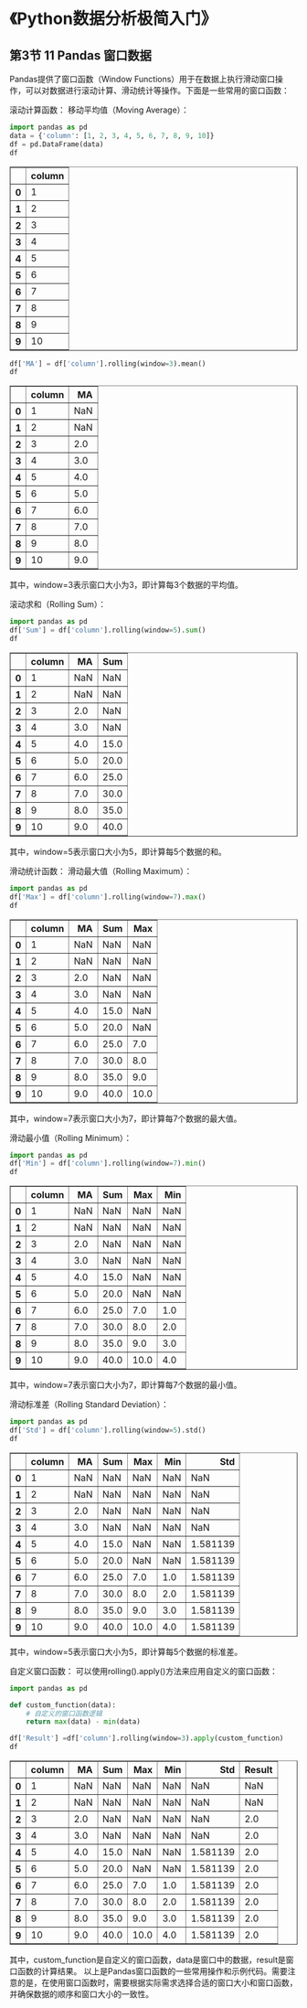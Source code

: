 # 《Python数据分析极简入门》
## 第3节 11 Pandas 窗口数据


Pandas提供了窗口函数（Window Functions）用于在数据上执行滑动窗口操作，可以对数据进行滚动计算、滑动统计等操作。下面是一些常用的窗口函数：

滚动计算函数：
移动平均值（Moving Average）：


```python
import pandas as pd
data = {'column': [1, 2, 3, 4, 5, 6, 7, 8, 9, 10]}
df = pd.DataFrame(data)
df
```




<div>
<style scoped>
    .dataframe tbody tr th:only-of-type {
        vertical-align: middle;
    }

    .dataframe tbody tr th {
        vertical-align: top;
    }

    .dataframe thead th {
        text-align: right;
    }
</style>
<table border="1" class="dataframe">
  <thead>
    <tr style="text-align: right;">
      <th></th>
      <th>column</th>
    </tr>
  </thead>
  <tbody>
    <tr>
      <th>0</th>
      <td>1</td>
    </tr>
    <tr>
      <th>1</th>
      <td>2</td>
    </tr>
    <tr>
      <th>2</th>
      <td>3</td>
    </tr>
    <tr>
      <th>3</th>
      <td>4</td>
    </tr>
    <tr>
      <th>4</th>
      <td>5</td>
    </tr>
    <tr>
      <th>5</th>
      <td>6</td>
    </tr>
    <tr>
      <th>6</th>
      <td>7</td>
    </tr>
    <tr>
      <th>7</th>
      <td>8</td>
    </tr>
    <tr>
      <th>8</th>
      <td>9</td>
    </tr>
    <tr>
      <th>9</th>
      <td>10</td>
    </tr>
  </tbody>
</table>
</div>




```python
df['MA'] = df['column'].rolling(window=3).mean()
df
```




<div>
<style scoped>
    .dataframe tbody tr th:only-of-type {
        vertical-align: middle;
    }

    .dataframe tbody tr th {
        vertical-align: top;
    }

    .dataframe thead th {
        text-align: right;
    }
</style>
<table border="1" class="dataframe">
  <thead>
    <tr style="text-align: right;">
      <th></th>
      <th>column</th>
      <th>MA</th>
    </tr>
  </thead>
  <tbody>
    <tr>
      <th>0</th>
      <td>1</td>
      <td>NaN</td>
    </tr>
    <tr>
      <th>1</th>
      <td>2</td>
      <td>NaN</td>
    </tr>
    <tr>
      <th>2</th>
      <td>3</td>
      <td>2.0</td>
    </tr>
    <tr>
      <th>3</th>
      <td>4</td>
      <td>3.0</td>
    </tr>
    <tr>
      <th>4</th>
      <td>5</td>
      <td>4.0</td>
    </tr>
    <tr>
      <th>5</th>
      <td>6</td>
      <td>5.0</td>
    </tr>
    <tr>
      <th>6</th>
      <td>7</td>
      <td>6.0</td>
    </tr>
    <tr>
      <th>7</th>
      <td>8</td>
      <td>7.0</td>
    </tr>
    <tr>
      <th>8</th>
      <td>9</td>
      <td>8.0</td>
    </tr>
    <tr>
      <th>9</th>
      <td>10</td>
      <td>9.0</td>
    </tr>
  </tbody>
</table>
</div>



其中，window=3表示窗口大小为3，即计算每3个数据的平均值。

滚动求和（Rolling Sum）：


```python
import pandas as pd
df['Sum'] = df['column'].rolling(window=5).sum()
df
```




<div>
<style scoped>
    .dataframe tbody tr th:only-of-type {
        vertical-align: middle;
    }

    .dataframe tbody tr th {
        vertical-align: top;
    }

    .dataframe thead th {
        text-align: right;
    }
</style>
<table border="1" class="dataframe">
  <thead>
    <tr style="text-align: right;">
      <th></th>
      <th>column</th>
      <th>MA</th>
      <th>Sum</th>
    </tr>
  </thead>
  <tbody>
    <tr>
      <th>0</th>
      <td>1</td>
      <td>NaN</td>
      <td>NaN</td>
    </tr>
    <tr>
      <th>1</th>
      <td>2</td>
      <td>NaN</td>
      <td>NaN</td>
    </tr>
    <tr>
      <th>2</th>
      <td>3</td>
      <td>2.0</td>
      <td>NaN</td>
    </tr>
    <tr>
      <th>3</th>
      <td>4</td>
      <td>3.0</td>
      <td>NaN</td>
    </tr>
    <tr>
      <th>4</th>
      <td>5</td>
      <td>4.0</td>
      <td>15.0</td>
    </tr>
    <tr>
      <th>5</th>
      <td>6</td>
      <td>5.0</td>
      <td>20.0</td>
    </tr>
    <tr>
      <th>6</th>
      <td>7</td>
      <td>6.0</td>
      <td>25.0</td>
    </tr>
    <tr>
      <th>7</th>
      <td>8</td>
      <td>7.0</td>
      <td>30.0</td>
    </tr>
    <tr>
      <th>8</th>
      <td>9</td>
      <td>8.0</td>
      <td>35.0</td>
    </tr>
    <tr>
      <th>9</th>
      <td>10</td>
      <td>9.0</td>
      <td>40.0</td>
    </tr>
  </tbody>
</table>
</div>



其中，window=5表示窗口大小为5，即计算每5个数据的和。

滑动统计函数：
滑动最大值（Rolling Maximum）：


```python
import pandas as pd
df['Max'] = df['column'].rolling(window=7).max()
df
```




<div>
<style scoped>
    .dataframe tbody tr th:only-of-type {
        vertical-align: middle;
    }

    .dataframe tbody tr th {
        vertical-align: top;
    }

    .dataframe thead th {
        text-align: right;
    }
</style>
<table border="1" class="dataframe">
  <thead>
    <tr style="text-align: right;">
      <th></th>
      <th>column</th>
      <th>MA</th>
      <th>Sum</th>
      <th>Max</th>
    </tr>
  </thead>
  <tbody>
    <tr>
      <th>0</th>
      <td>1</td>
      <td>NaN</td>
      <td>NaN</td>
      <td>NaN</td>
    </tr>
    <tr>
      <th>1</th>
      <td>2</td>
      <td>NaN</td>
      <td>NaN</td>
      <td>NaN</td>
    </tr>
    <tr>
      <th>2</th>
      <td>3</td>
      <td>2.0</td>
      <td>NaN</td>
      <td>NaN</td>
    </tr>
    <tr>
      <th>3</th>
      <td>4</td>
      <td>3.0</td>
      <td>NaN</td>
      <td>NaN</td>
    </tr>
    <tr>
      <th>4</th>
      <td>5</td>
      <td>4.0</td>
      <td>15.0</td>
      <td>NaN</td>
    </tr>
    <tr>
      <th>5</th>
      <td>6</td>
      <td>5.0</td>
      <td>20.0</td>
      <td>NaN</td>
    </tr>
    <tr>
      <th>6</th>
      <td>7</td>
      <td>6.0</td>
      <td>25.0</td>
      <td>7.0</td>
    </tr>
    <tr>
      <th>7</th>
      <td>8</td>
      <td>7.0</td>
      <td>30.0</td>
      <td>8.0</td>
    </tr>
    <tr>
      <th>8</th>
      <td>9</td>
      <td>8.0</td>
      <td>35.0</td>
      <td>9.0</td>
    </tr>
    <tr>
      <th>9</th>
      <td>10</td>
      <td>9.0</td>
      <td>40.0</td>
      <td>10.0</td>
    </tr>
  </tbody>
</table>
</div>



其中，window=7表示窗口大小为7，即计算每7个数据的最大值。

滑动最小值（Rolling Minimum）：


```python
import pandas as pd
df['Min'] = df['column'].rolling(window=7).min()
df
```




<div>
<style scoped>
    .dataframe tbody tr th:only-of-type {
        vertical-align: middle;
    }

    .dataframe tbody tr th {
        vertical-align: top;
    }

    .dataframe thead th {
        text-align: right;
    }
</style>
<table border="1" class="dataframe">
  <thead>
    <tr style="text-align: right;">
      <th></th>
      <th>column</th>
      <th>MA</th>
      <th>Sum</th>
      <th>Max</th>
      <th>Min</th>
    </tr>
  </thead>
  <tbody>
    <tr>
      <th>0</th>
      <td>1</td>
      <td>NaN</td>
      <td>NaN</td>
      <td>NaN</td>
      <td>NaN</td>
    </tr>
    <tr>
      <th>1</th>
      <td>2</td>
      <td>NaN</td>
      <td>NaN</td>
      <td>NaN</td>
      <td>NaN</td>
    </tr>
    <tr>
      <th>2</th>
      <td>3</td>
      <td>2.0</td>
      <td>NaN</td>
      <td>NaN</td>
      <td>NaN</td>
    </tr>
    <tr>
      <th>3</th>
      <td>4</td>
      <td>3.0</td>
      <td>NaN</td>
      <td>NaN</td>
      <td>NaN</td>
    </tr>
    <tr>
      <th>4</th>
      <td>5</td>
      <td>4.0</td>
      <td>15.0</td>
      <td>NaN</td>
      <td>NaN</td>
    </tr>
    <tr>
      <th>5</th>
      <td>6</td>
      <td>5.0</td>
      <td>20.0</td>
      <td>NaN</td>
      <td>NaN</td>
    </tr>
    <tr>
      <th>6</th>
      <td>7</td>
      <td>6.0</td>
      <td>25.0</td>
      <td>7.0</td>
      <td>1.0</td>
    </tr>
    <tr>
      <th>7</th>
      <td>8</td>
      <td>7.0</td>
      <td>30.0</td>
      <td>8.0</td>
      <td>2.0</td>
    </tr>
    <tr>
      <th>8</th>
      <td>9</td>
      <td>8.0</td>
      <td>35.0</td>
      <td>9.0</td>
      <td>3.0</td>
    </tr>
    <tr>
      <th>9</th>
      <td>10</td>
      <td>9.0</td>
      <td>40.0</td>
      <td>10.0</td>
      <td>4.0</td>
    </tr>
  </tbody>
</table>
</div>



其中，window=7表示窗口大小为7，即计算每7个数据的最小值。

滑动标准差（Rolling Standard Deviation）：


```python
import pandas as pd
df['Std'] = df['column'].rolling(window=5).std()
df
```




<div>
<style scoped>
    .dataframe tbody tr th:only-of-type {
        vertical-align: middle;
    }

    .dataframe tbody tr th {
        vertical-align: top;
    }

    .dataframe thead th {
        text-align: right;
    }
</style>
<table border="1" class="dataframe">
  <thead>
    <tr style="text-align: right;">
      <th></th>
      <th>column</th>
      <th>MA</th>
      <th>Sum</th>
      <th>Max</th>
      <th>Min</th>
      <th>Std</th>
    </tr>
  </thead>
  <tbody>
    <tr>
      <th>0</th>
      <td>1</td>
      <td>NaN</td>
      <td>NaN</td>
      <td>NaN</td>
      <td>NaN</td>
      <td>NaN</td>
    </tr>
    <tr>
      <th>1</th>
      <td>2</td>
      <td>NaN</td>
      <td>NaN</td>
      <td>NaN</td>
      <td>NaN</td>
      <td>NaN</td>
    </tr>
    <tr>
      <th>2</th>
      <td>3</td>
      <td>2.0</td>
      <td>NaN</td>
      <td>NaN</td>
      <td>NaN</td>
      <td>NaN</td>
    </tr>
    <tr>
      <th>3</th>
      <td>4</td>
      <td>3.0</td>
      <td>NaN</td>
      <td>NaN</td>
      <td>NaN</td>
      <td>NaN</td>
    </tr>
    <tr>
      <th>4</th>
      <td>5</td>
      <td>4.0</td>
      <td>15.0</td>
      <td>NaN</td>
      <td>NaN</td>
      <td>1.581139</td>
    </tr>
    <tr>
      <th>5</th>
      <td>6</td>
      <td>5.0</td>
      <td>20.0</td>
      <td>NaN</td>
      <td>NaN</td>
      <td>1.581139</td>
    </tr>
    <tr>
      <th>6</th>
      <td>7</td>
      <td>6.0</td>
      <td>25.0</td>
      <td>7.0</td>
      <td>1.0</td>
      <td>1.581139</td>
    </tr>
    <tr>
      <th>7</th>
      <td>8</td>
      <td>7.0</td>
      <td>30.0</td>
      <td>8.0</td>
      <td>2.0</td>
      <td>1.581139</td>
    </tr>
    <tr>
      <th>8</th>
      <td>9</td>
      <td>8.0</td>
      <td>35.0</td>
      <td>9.0</td>
      <td>3.0</td>
      <td>1.581139</td>
    </tr>
    <tr>
      <th>9</th>
      <td>10</td>
      <td>9.0</td>
      <td>40.0</td>
      <td>10.0</td>
      <td>4.0</td>
      <td>1.581139</td>
    </tr>
  </tbody>
</table>
</div>



其中，window=5表示窗口大小为5，即计算每5个数据的标准差。

自定义窗口函数：
可以使用rolling().apply()方法来应用自定义的窗口函数：


```python
import pandas as pd

def custom_function(data):
    # 自定义的窗口函数逻辑
    return max(data) - min(data)

df['Result'] =df['column'].rolling(window=3).apply(custom_function)
df
```




<div>
<style scoped>
    .dataframe tbody tr th:only-of-type {
        vertical-align: middle;
    }

    .dataframe tbody tr th {
        vertical-align: top;
    }

    .dataframe thead th {
        text-align: right;
    }
</style>
<table border="1" class="dataframe">
  <thead>
    <tr style="text-align: right;">
      <th></th>
      <th>column</th>
      <th>MA</th>
      <th>Sum</th>
      <th>Max</th>
      <th>Min</th>
      <th>Std</th>
      <th>Result</th>
    </tr>
  </thead>
  <tbody>
    <tr>
      <th>0</th>
      <td>1</td>
      <td>NaN</td>
      <td>NaN</td>
      <td>NaN</td>
      <td>NaN</td>
      <td>NaN</td>
      <td>NaN</td>
    </tr>
    <tr>
      <th>1</th>
      <td>2</td>
      <td>NaN</td>
      <td>NaN</td>
      <td>NaN</td>
      <td>NaN</td>
      <td>NaN</td>
      <td>NaN</td>
    </tr>
    <tr>
      <th>2</th>
      <td>3</td>
      <td>2.0</td>
      <td>NaN</td>
      <td>NaN</td>
      <td>NaN</td>
      <td>NaN</td>
      <td>2.0</td>
    </tr>
    <tr>
      <th>3</th>
      <td>4</td>
      <td>3.0</td>
      <td>NaN</td>
      <td>NaN</td>
      <td>NaN</td>
      <td>NaN</td>
      <td>2.0</td>
    </tr>
    <tr>
      <th>4</th>
      <td>5</td>
      <td>4.0</td>
      <td>15.0</td>
      <td>NaN</td>
      <td>NaN</td>
      <td>1.581139</td>
      <td>2.0</td>
    </tr>
    <tr>
      <th>5</th>
      <td>6</td>
      <td>5.0</td>
      <td>20.0</td>
      <td>NaN</td>
      <td>NaN</td>
      <td>1.581139</td>
      <td>2.0</td>
    </tr>
    <tr>
      <th>6</th>
      <td>7</td>
      <td>6.0</td>
      <td>25.0</td>
      <td>7.0</td>
      <td>1.0</td>
      <td>1.581139</td>
      <td>2.0</td>
    </tr>
    <tr>
      <th>7</th>
      <td>8</td>
      <td>7.0</td>
      <td>30.0</td>
      <td>8.0</td>
      <td>2.0</td>
      <td>1.581139</td>
      <td>2.0</td>
    </tr>
    <tr>
      <th>8</th>
      <td>9</td>
      <td>8.0</td>
      <td>35.0</td>
      <td>9.0</td>
      <td>3.0</td>
      <td>1.581139</td>
      <td>2.0</td>
    </tr>
    <tr>
      <th>9</th>
      <td>10</td>
      <td>9.0</td>
      <td>40.0</td>
      <td>10.0</td>
      <td>4.0</td>
      <td>1.581139</td>
      <td>2.0</td>
    </tr>
  </tbody>
</table>
</div>



其中，custom_function是自定义的窗口函数，data是窗口中的数据，result是窗口函数的计算结果。
以上是Pandas窗口函数的一些常用操作和示例代码。需要注意的是，在使用窗口函数时，需要根据实际需求选择合适的窗口大小和窗口函数，并确保数据的顺序和窗口大小的一致性。
